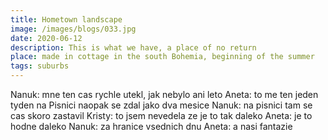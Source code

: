 ```yaml
---
title: Hometown landscape
image: /images/blogs/033.jpg
date: 2020-06-12
description: This is what we have, a place of no return
place: made in cottage in the south Bohemia, beginning of the summer
tags: suburbs
---
```


Nanuk: mne ten cas rychle utekl, jak nebylo ani leto
Aneta: to me ten jeden tyden na Pisnici naopak se zdal jako dva mesice
Nanuk: na pisnici tam se cas skoro zastavil
Kristy: to jsem nevedela ze je to tak daleko
Aneta: je to hodne daleko
Nanuk: za hranice vsednich dnu
Aneta: a nasi fantazie
